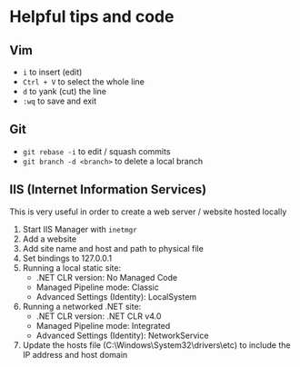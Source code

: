 # Helpful tips and code

## Vim

* `i` to insert (edit)
* ```Ctrl + V``` to select the whole line
* ```d``` to yank (cut) the line
* ```:wq``` to save and exit

## Git

* `git rebase -i` to edit / squash commits
* `git branch -d <branch>` to delete a local branch

## IIS (Internet Information Services)

This is very useful in order to create a web server / website hosted locally 

1. Start IIS Manager with `inetmgr`
1. Add a website
1. Add site name and host and path to physical file
1. Set bindings to 127.0.0.1
1. Running a local static site:
    * .NET CLR version: No Managed Code
    * Managed Pipeline mode: Classic
    * Advanced Settings (Identity): LocalSystem
1. Running a networked .NET site:
     * .NET CLR version: .NET CLR v4.0
    * Managed Pipeline mode: Integrated
    * Advanced Settings (Identity): NetworkService   
1. Update the hosts file (C:\Windows\System32\drivers\etc) to include the IP address and host domain